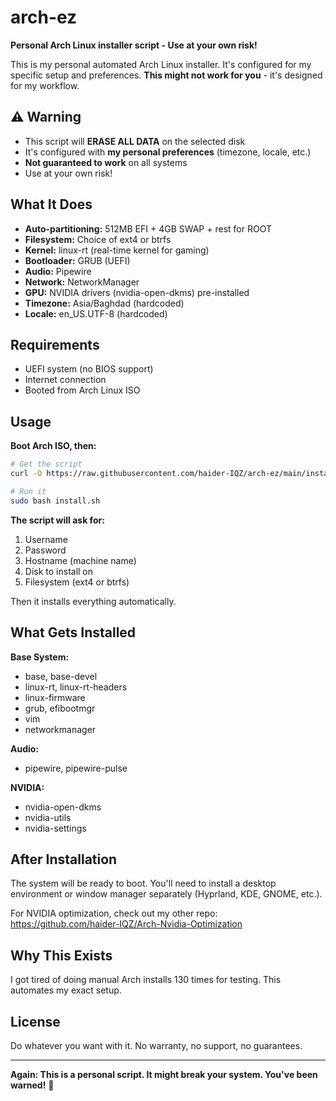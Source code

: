 # arch-ez

**Personal Arch Linux installer script - Use at your own risk!**

This is my personal automated Arch Linux installer. It's configured for my specific setup and preferences. **This might not work for you** - it's designed for my workflow.

## ⚠️ Warning

- This script will **ERASE ALL DATA** on the selected disk
- It's configured with **my personal preferences** (timezone, locale, etc.)
- **Not guaranteed to work** on all systems
- Use at your own risk!

## What It Does

- **Auto-partitioning:** 512MB EFI + 4GB SWAP + rest for ROOT
- **Filesystem:** Choice of ext4 or btrfs
- **Kernel:** linux-rt (real-time kernel for gaming)
- **Bootloader:** GRUB (UEFI)
- **Audio:** Pipewire
- **Network:** NetworkManager
- **GPU:** NVIDIA drivers (nvidia-open-dkms) pre-installed
- **Timezone:** Asia/Baghdad (hardcoded)
- **Locale:** en_US.UTF-8 (hardcoded)

## Requirements

- UEFI system (no BIOS support)
- Internet connection
- Booted from Arch Linux ISO

## Usage

**Boot Arch ISO, then:**

```bash
# Get the script
curl -O https://raw.githubusercontent.com/haider-IQZ/arch-ez/main/install.sh

# Run it
sudo bash install.sh
```

**The script will ask for:**
1. Username
2. Password
3. Hostname (machine name)
4. Disk to install on
5. Filesystem (ext4 or btrfs)

Then it installs everything automatically.

## What Gets Installed

**Base System:**
- base, base-devel
- linux-rt, linux-rt-headers
- linux-firmware
- grub, efibootmgr
- vim
- networkmanager

**Audio:**
- pipewire, pipewire-pulse

**NVIDIA:**
- nvidia-open-dkms
- nvidia-utils
- nvidia-settings

## After Installation

The system will be ready to boot. You'll need to install a desktop environment or window manager separately (Hyprland, KDE, GNOME, etc.).

For NVIDIA optimization, check out my other repo:
https://github.com/haider-IQZ/Arch-Nvidia-Optimization

## Why This Exists

I got tired of doing manual Arch installs 130 times for testing. This automates my exact setup.

## License

Do whatever you want with it. No warranty, no support, no guarantees.

---

**Again: This is a personal script. It might break your system. You've been warned!** 🚀
